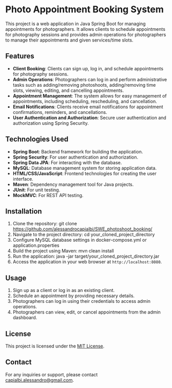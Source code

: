 # Photo Appointment Booking System

This project is a web application in Java Spring Boot for managing appointments for photographers. It allows clients to schedule appointments for photography sessions and provides admin operations for photographers to manage their appointments and given services/time slots.

## Features

- **Client Booking**: Clients can sign up, log in, and schedule appointments for photography sessions.
- **Admin Operations**: Photographers can log in and perform administrative tasks such as adding/removing photoshoots, adding/removing time slots, viewing, editing, and cancelling appointments.
- **Appointment Management**: The system allows for easy management of appointments, including scheduling, rescheduling, and cancellation.
- **Email Notifications**: Clients receive email notifications for appointment confirmations, reminders, and cancellations.
- **User Authentication and Authorization**: Secure user authentication and authorization using Spring Security.

## Technologies Used

- **Spring Boot**: Backend framework for building the application.
- **Spring Security**: For user authentication and authorization.
- **Spring Data JPA**: For interacting with the database.
- **MySQL**: Database management system for storing application data.
- **HTML/CSS/JavaScript**: Frontend technologies for creating the user interface.
- **Maven**: Dependency management tool for Java projects.
- **JUnit**: For unit testing.
- **MockMVC**: For REST API testing.

## Installation

1. Clone the repository: git clone https://github.com/alessandrocapialbi/SWE_photoshoot_booking/
2. Navigate to the project directory: cd your_cloned_project_directory
3. Configure MySQL database settings in docker-compose.yml or application.properties
4. Build the project using Maven: mvn clean install
5. Run the application: java -jar target/your_cloned_project_directory.jar
6. Access the application in your web browser at `http://localhost:8080`.

## Usage

1. Sign up as a client or log in as an existing client.
2. Schedule an appointment by providing necessary details.
3. Photographers can log in using their credentials to access admin operations.
4. Photographers can view, edit, or cancel appointments from the admin dashboard.

## License

This project is licensed under the [MIT License](LICENSE).

## Contact

For any inquiries or support, please contact [capialbi.alessandro@gmail.com](mailto:capialbi.alessandro@gmail.com).





